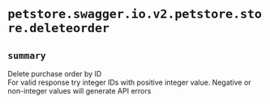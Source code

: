 # `petstore.swagger.io.v2.petstore.store.deleteorder`

## `summary`
Delete purchase order by ID  
For valid response try integer IDs with positive integer value. Negative or non-integer values will generate API errors


